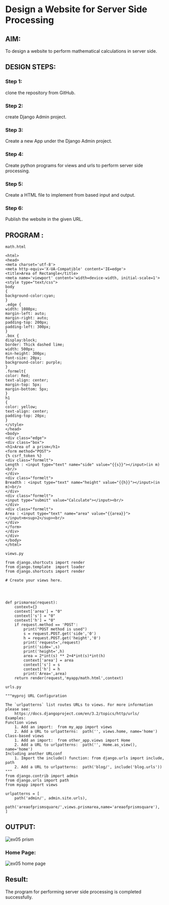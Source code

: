 # Design a Website for Server Side Processing

## AIM:
To design a website to perform mathematical calculations in server side.

## DESIGN STEPS:

### Step 1:
clone the repository from GitHub.


### Step 2:
create Django Admin project.


### Step 3:
Create a new App under the Django Admin project.


### Step 4:
Create python programs for views and urls to perform server side processing.


### Step 5:
Create a HTML file to implement from based input and output.


### Step 6:

Publish the website in the given URL.

## PROGRAM :
```
math.html

<html>
<head>
<meta charset='utf-8'>
<meta http-equiv='X-UA-Compatible' content='IE=edge'>
<title>Area of Rectangle</title>
<meta name='viewport' content='width=device-width, initial-scale=1'>
<style type="text/css"> 
body
{
background-color:cyan;
}
.edge {
width: 1080px;
margin-left: auto;
margin-right: auto;
padding-top: 200px;
padding-left: 300px;
}
.box {
display:block;
border: Thick dashed lime;
width: 500px;
min-height: 300px;
font-size: 20px;
background-color: purple;
}
.formelt{
color: Red;
text-align: center;
margin-top: 5px;
margin-bottom: 5px;
}
h1
{
color: yellow;
text-align: center;
padding-top: 20px;
}
</style>
</head>
<body>
<div class="edge">
<div class="box">
<h1>Area of a prism</h1>
<form method="POST">
{% csrf_token %}
<div class="formelt">
Length : <input type="text" name="side" value="{{s}}"></input>(in m)<br/>
</div>
<div class="formelt">
Breadth : <input type="text" name="height" value="{{h}}"></input>(in m)<br/>
</div>
<div class="formelt">
<input type="submit" value="Calculate"></input><br/>
</div>
<div class="formelt">
Area : <input type="text" name="area" value="{{area}}"></input>m<sup>2</sup><br/>
</div>
</form>
</div>
</div>
</body>
</html>

views.py

from django.shortcuts import render
from django.template  import loader
from django.shortcuts import render

# Create your views here.




def prismarea(request):
    context={}
    context['area'] = "0"
    context['s'] = "0"
    context['h'] = "0"
    if request.method == 'POST':
        print("POST method is used")
        s = request.POST.get('side','0')
        h = request.POST.get('height','0')
        print('request=',request)
        print('side=',s)
        print('height=',h)
        area = 2*int(s) ** 2+4*int(s)*int(h)
        context['area'] = area
        context['s'] = s
        context['h'] = h
        print('Area=',area)
    return render(request,'myapp/math.html',context)

urls.py

"""myproj URL Configuration

The `urlpatterns` list routes URLs to views. For more information please see:
    https://docs.djangoproject.com/en/3.2/topics/http/urls/
Examples:
Function views
    1. Add an import:  from my_app import views
    2. Add a URL to urlpatterns:  path('', views.home, name='home')
Class-based views
    1. Add an import:  from other_app.views import Home
    2. Add a URL to urlpatterns:  path('', Home.as_view(), name='home')
Including another URLconf
    1. Import the include() function: from django.urls import include, path
    2. Add a URL to urlpatterns:  path('blog/', include('blog.urls'))
"""
from django.contrib import admin
from django.urls import path
from myapp import views

urlpatterns = [
    path('admin/', admin.site.urls),
    path('areaofprismsquare/',views.prismarea,name='areaofprismsquare'),
]

```
## OUTPUT:
![ex05 prism](https://github.com/dhandeeswaran2005/serversideprocessing/assets/147139188/8b9c0f2e-b7e9-437f-a2d0-c04ba9d42ea9)

### Home Page:
![ex05 home page](https://github.com/dhandeeswaran2005/serversideprocessing/assets/147139188/a80567f9-d1c3-4e4c-a08a-6dc14a0d75d0)



## Result:
The program for performing server side processing is completed successfully.
